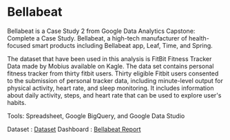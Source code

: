 # Bellabeat

Bellabeat is a Case Study 2 from Google Data Analytics Capstone: Complete a Case Study. Bellabeat, a high-tech manufacturer of health-focused smart products including Bellabeat app, Leaf, Time, and Spring. 

The dataset that have been used in this analysis is FitBit Fitness Tracker Data made by Mobius available on Kagle. The data set contains personal fitness tracker from thirty fitbit users. Thirty eligible Fitbit users consented  to the submission of personal tracker data, including minute-level output for physical activity, heart rate, and sleep monitoring. It includes information about daily activity, steps, and heart rate that can be used to explore user's habits.

Tools: Spreadsheet, Google BigQuery, and Google Data Studio

Dataset     : [Dataset](https://www.kaggle.com/arashnic/fitbit)
Dashboard   : [Bellabeat Report](https://datastudio.google.com/s/ua19E-YtghU)

